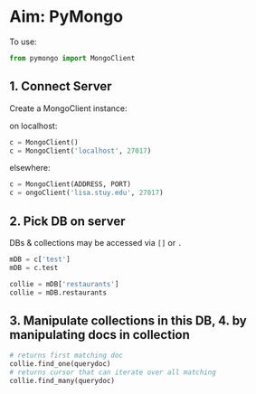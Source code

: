 # Aim: PyMongo

To use:

```python
from pymongo import MongoClient
```

## 1. Connect Server

Create a MongoClient instance:

on localhost:

```python
c = MongoClient()
c = MongoClient('localhost', 27017)
```

elsewhere:

```python
c = MongoClient(ADDRESS, PORT)
c = ongoClient('lisa.stuy.edu', 27017)
```

## 2. Pick DB on server

DBs & collections may be accessed via `[]` or `.`

```python
mDB = c['test']
mDB = c.test

collie = mDB['restaurants']
collie = mDB.restaurants
```

## 3. Manipulate collections in this DB, 4. by manipulating docs in collection

```python
# returns first matching doc
collie.find_one(querydoc)
# returns cursor that can iterate over all matching
collie.find_many(querydoc)
```
